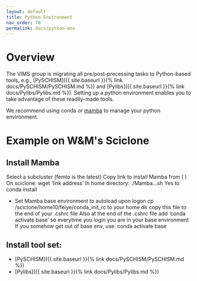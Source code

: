 ```yaml
---
layout: default
title: Python Environment
nav_order: 70
permalink: docs/python-env
---
```


# Overview
The VIMS group is migrating all pre/post-precessing tasks to Python-based tools,
e.g., [PySCHISM]({{ site.baseurl }}{% link docs/PySCHISM/PySCHISM.md %}) and [Pylibs]({{ site.baseurl }}{% link docs/Pylibs/Pylibs.md %}).
Setting up a python environment enables you to take advantage of these readily-made tools.

We recommend using conda or [mamba](https://github.com/mamba-org/mamba) to manage your python environment.

# Example on W&M's Sciclone
## Install Mamba
Select a subcluster (femto is the latest) 
Copy link to install Mamba from ( ) 
On sciclone: wget ‘link address’
In home directory: ./Mamba…sh 
Yes to conda install 

- Set Mamba base environment to autoload upon logon
cp /sciclone/home10/feiye/conda_init_rc to your home dir 
copy this file to the end of your .cshrc file 
Also at the end of the .cshrc file add ‘conda activate base’ 
so everytime you login you are in your base environment 
If you somehow get out of base env, use: conda activate base 

## Install tool set:
- [PySCHISM]({{ site.baseurl }}{% link docs/PySCHISM/PySCHISM.md %}) 
- [Pylibs]({{ site.baseurl }}{% link docs/Pylibs/Pylibs.md %}) 
